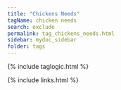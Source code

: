 ```yaml
---
title: "Chickens Needs"
tagName: chicken needs
search: exclude
permalink: tag_chickens_needs.html
sidebar: mydoc_sidebar
folder: tags
---
```


{% include taglogic.html %}

{% include links.html %}